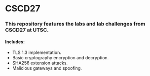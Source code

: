 # CSCD27

### This repository features the labs and lab challenges from CSCD27 at UTSC.

#### Includes:
- TLS 1.3 implementation.
- Basic cryptography encryption and decryption.
- SHA256 extension attacks.
- Malicious gateways and spoofing.
